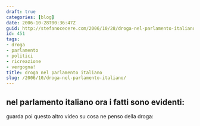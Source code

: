 ```yaml
---
draft: true
categories: [blog]
date: 2006-10-28T00:36:47Z
guid: http://stefanocecere.com/2006/10/28/droga-nel-parlamento-italiano/
id: 451
tags:
- droga
- parlamento
- politici
- ricreazione
- vergogna!
title: droga nel parlamento italiano
slug: /2006/10/droga-nel-parlamento-italiano/
---
```


## nel parlamento italiano ora i fatti sono evidenti:

<div>
</div>

guarda poi questo altro video su cosa ne penso della droga:

<div>
</div>